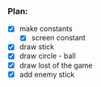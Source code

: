 ### Plan:
- [x] make constants
  - [x] screen constant
- [x] draw stick
- [x] draw circle - ball
- [x] draw lost of the game
- [x] add enemy stick
